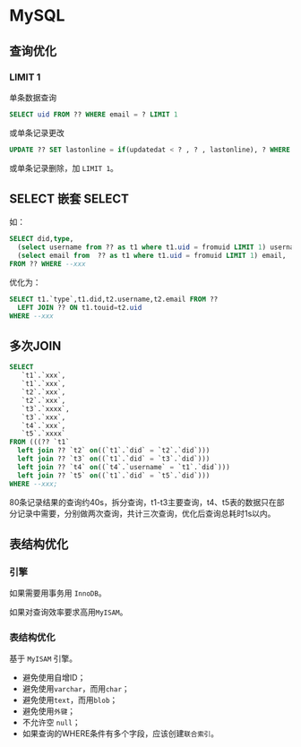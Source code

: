 # MySQL

## 查询优化

### LIMIT 1

单条数据查询

```sql
SELECT uid FROM ?? WHERE email = ? LIMIT 1
```

或单条记录更改

```sql
UPDATE ?? SET lastonline = if(updatedat < ? , ? , lastonline), ? WHERE did =  ? LIMIT 1
```

或单条记录删除，加 `LIMIT 1`。

## SELECT 嵌套 SELECT

如：

```sql
SELECT did,type,
  (select username from ?? as t1 where t1.uid = fromuid LIMIT 1) username,
  (select email from  ?? as t1 where t1.uid = fromuid LIMIT 1) email,
FROM ?? WHERE --xxx
```

优化为：

```sql
SELECT t1.`type`,t1.did,t2.username,t2.email FROM ??
  LEFT JOIN ?? ON t1.touid=t2.uid
WHERE --xxx
```


## 多次JOIN

```sql
SELECT
   `t1`.`xxx`,
   `t1`.`xxx`,
   `t2`.`xxx`,
   `t2`.`xxx`,
   `t3`.`xxxx`,
   `t3`.`xxx`,
   `t4`.`xxx`,
   `t5`.`xxxx`
FROM (((?? `t1`
  left join ?? `t2` on((`t1`.`did` = `t2`.`did`)))
  left join ?? `t3` on((`t1`.`did` = `t3`.`did`)))
  left join ?? `t4` on((`t4`.`username` = `t1`.`did`)))
  left join ?? `t5` on((`t1`.`did` = `t5`.`did`)))
WHERE --xxx;
```

80条记录结果的查询约40s，拆分查询，t1-t3主要查询，t4、t5表的数据只在部分记录中需要，分别做两次查询，共计三次查询，优化后查询总耗时1s以内。

## 表结构优化

### 引擎

如果需要用事务用 `InnoDB`。

如果对查询效率要求高用`MyISAM`。

### 表结构优化

基于 `MyISAM` 引擎。

* 避免使用自增ID；
* 避免使用`varchar`，而用`char`；
* 避免使用`text`，而用`blob`；
* 避免使用`外键`；
* 不允许空 `null`；
* 如果查询的WHERE条件有多个字段，应该创建`联合索引`。
